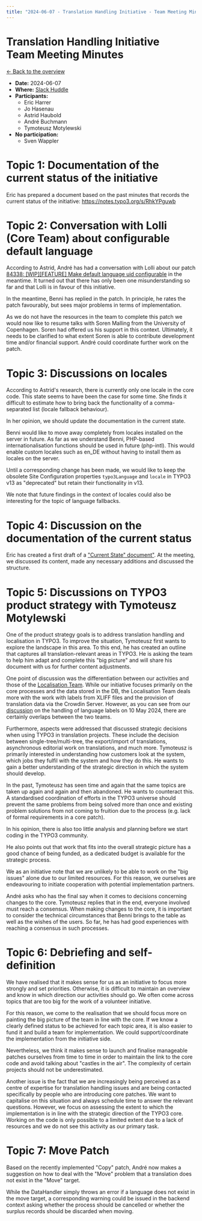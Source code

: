 ```yaml
---
title: "2024-06-07 - Translation Handling Initiative - Team Meeting Minutes"
---
```


# Translation Handling Initiative<br>Team Meeting Minutes

[← Back to the overview](https://notes.typo3.org/s/f3ae8fZSD)

- **Date:** 2024-06-07<br>
- **Where:** [Slack Huddle](https://app.slack.com/huddle/T024TUMLZ/C05D7UF1L8M)
- **Participants:**
    - Eric Harrer
    - Jo Hasenau
    - Astrid Haubold
    - André Buchmann
    - Tymoteusz Motylewski
- **No participation:**
    - Sven Wappler

# Topic 1: Documentation of the current status of the initiative

Eric has prepared a document based on the past minutes that records the current status of the initiative:
https://notes.typo3.org/s/RhkYPguwb

# Topic 2: Conversation with Lolli (Core Team) about configurable default language

According to Astrid, André has had a conversation with Lolli about our patch [84338: [WIP][FEATURE] Make default language uid configurable](https://review.typo3.org/c/Packages/TYPO3.CMS/+/84338) in the meantime. It turned out that there has only been one misunderstanding so far and that Lolli is in favour of this initiative.

In the meantime, Benni has replied in the patch. In principle, he rates the patch favourably, but sees major problems in terms of implementation.

As we do not have the resources in the team to complete this patch we would now like to resume talks with Soren Malling from the University of Copenhagen. Soren had offered us his support in this context. Ultimately, it needs to be clarified to what extent Soren is able to contribute development time and/or financial support. André could coordinate further work on the patch.

# Topic 3: Discussions on locales

According to Astrid's research, there is currently only one locale in the core code. This state seems to have been the case for some time. She finds it difficult to estimate how to bring back the functionality of a comma-separated list (locale fallback behaviour).

In her opinion, we should update the documentation in the current state.

Benni would like to move away completely from locales installed on the server in future. As far as we understand Benni, PHP-based internationalisation functions should be used in future (php-intl). This would enable custom locales such as en_DE without having to install them as locales on the server.

Until a corresponding change has been made, we would like to keep the obsolete Site Configuration properties `typo3Language` and `locale` in TYPO3 v13 as "deprecated" but retain their functionality in v13.

We note that future findings in the context of locales could also be interesting for the topic of language fallbacks.

# Topic 4: Discussion on the documentation of the current status

Eric has created a first draft of a ["Current State" document"](https://notes.typo3.org/s/RhkYPguwb). At the meeting, we discussed its content, made any necessary additions and discussed the structure.

# Topic 5: Discussions on TYPO3 product strategy with Tymoteusz Motylewski

One of the product strategy goals is to address translation handling and localisation in TYPO3. To improve the situation, Tymoteusz first wants to explore the landscape in this area. To this end, he has created an outline that captures all translation-relevant areas in TYPO3. He is asking the team to help him adapt and complete this "big picture" and will share his document with us for further content adjustments.

One point of discussion was the differentiation between our activities and those of the [Localisation Team](https://typo3.org/community/teams/localization). While our initiative focuses primarily on the core processes and the data stored in the DB, the Localisation Team deals more with the work with labels from XLIFF files and the provision of translation data via the Crowdin Server.  However, as you can see from our [discussion](https://notes.typo3.org/oIz3_VYjQ7Cr_FC4K2jvww#topic-6-treatment-of-language-labels) on the handling of language labels on 10 May 2024, there are certainly overlaps between the two teams.

Furthermore, aspects were addressed that discussed strategic decisions when using TYPO3 in translation projects. These include the decision between single-tree/multi-tree, the export/import of translations, asynchronous editorial work on translations, and much more. Tymoteusz is primarily interested in understanding how customers look at the system, which jobs they fulfil with the system and how they do this. He wants to gain a better understanding of the strategic direction in which the system should develop.

In the past, Tymoteusz has seen time and again that the same topics are taken up again and again and then abandoned. He wants to counteract this. A standardised coordination of efforts in the TYPO3 universe should prevent the same problems from being solved more than once and existing problem solutions from not coming to fruition due to the process (e.g. lack of formal requirements in a core patch).

In his opinion, there is also too little analysis and planning before we start coding in the TYPO3 community.

He also points out that work that fits into the overall strategic picture has a good chance of being funded, as a dedicated budget is available for the strategic process.

We as an initiative note that we are unlikely to be able to work on the "big issues" alone due to our limited resources. For this reason, we ourselves are endeavouring to initiate cooperation with potential implementation partners.

André asks who has the final say when it comes to decisions concerning changes to the core. Tymoteusz replies that in the end, everyone involved must reach a consensus. When making changes to the core, it is important to consider the technical circumstances that Benni brings to the table as well as the wishes of the users. So far, he has had good experiences with reaching a consensus in such processes.

# Topic 6: Debriefing and self-definition

We have realised that it makes sense for us as an initiative to focus more strongly and set priorities. Otherwise, it is difficult to maintain an overview and know in which direction our activities should go. We often come across topics that are too big for the work of a volunteer initiative.

For this reason, we come to the realisation that we should focus more on painting the big picture of the team in line with the core. If we know a clearly defined status to be achieved for each topic area, it is also easier to fund it and build a team for implementation. We could support/coordinate the implementation from the initiative side.

Nevertheless, we think it makes sense to launch and finalise manageable patches ourselves from time to time in order to maintain the link to the core code and avoid talking about "castles in the air". The complexity of certain projects should not be underestimated.

Another issue is the fact that we are increasingly being perceived as a centre of expertise for translation handling issues and are being contacted specifically by people who are introducing core patches. We want to capitalise on this situation and always schedule time to answer the relevant questions. However, we focus on assessing the extent to which the implementation is in line with the strategic direction of the TYPO3 core. Working on the code is only possible to a limited extent due to a lack of resources and we do not see this activity as our primary task. 

# Topic 7: Move Patch

Based on the recently implemented "Copy" patch, André now makes a suggestion on how to deal with the "Move" problem that a translation does not exist in the "Move" target.

While the DataHandler simply throws an error if a language does not exist in the move target, a corresponding warning could be issued in the backend context asking whether the process should be cancelled or whether the surplus records should be discarded when moving.